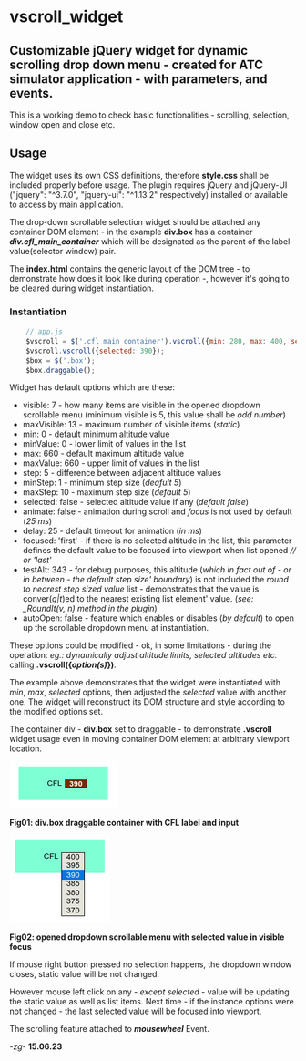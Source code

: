 # vscroll_widget

## Customizable jQuery widget for dynamic scrolling drop down menu - created for ATC simulator application - with parameters, and events.

This is a working demo to check basic functionalities - scrolling, selection, window open and close etc.

## Usage

The widget uses its own CSS definitions, therefore **style.css** shall be included properly before usage.
The plugin requires jQuery and jQuery-UI ("jquery": "^3.7.0", "jquery-ui": "^1.13.2" respectively) installed or available to access by main application.

The drop-down scrollable selection widget should be attached any container DOM element - in the example **div.box** has a container ***div.cfl_main_container*** which will be designated as the parent of the label-value(selector window) pair.

The **index.html** contains the generic layout of the DOM tree - to demonstrate how does it look like during operation -, however it's going to be cleared during widget instantiation.

### Instantiation

```javascript
    // app.js
    $vscroll = $('.cfl_main_container').vscroll({min: 280, max: 400, selected: 340});
    $vscroll.vscroll({selected: 390});
    $box = $('.box');
    $box.draggable();
```

Widget has default options which are these:

- visible: 7  - how many items are visible in the opened dropdown scrollable menu (minimum visible is 5, this value shall be *odd number*)
- maxVisible: 13  - maximum number of visible items (*static*)
- min: 0  - default minimum altitude value
- minValue: 0 - lower limit of values in the list
- max: 660  - default maximum altitude value
- maxValue: 660 - upper limit of values in the list
- step: 5 - difference between adjacent altitude values
- minStep: 1  - minimum step size (*deafult 5*)
- maxStep: 10 - maximum step size (*default 5*)
- selected: false - selected altitude value if any (*default false*)
- animate: false  - animation during scroll and *focus* is not used by default (*25 ms*)
- delay: 25 - default timeout for animation (*in ms*)
- focused: 'first'  - if there is no selected altitude in the list, this parameter defines the default value to be focused into viewport when list opened  *// or 'last'*
- testAlt: 343  - for debug purposes, this altitude (*which in fact out of - or in between - the default step size' boundary*) is not included the *round to nearest step sized value* list - demonstrates that the value is conver(*g|t*)ed to the nearest existing list element' value. (*see: _RoundIt(v, n) method in the plugin*)
- autoOpen: false - feature which enables or disables (*by default*) to open up the scrollable dropdown menu at instantiation.

These options could be modified - ok, in some limitations - during the operation: *eg.: dynamically adjust altitude limits, selected altitudes etc.* calling **.vscroll({*option(s)*})**.

The example above demonstrates that the widget were instantiated with *min*, *max*, *selected* options, then adjusted the *selected* value with another one. The widget will reconstruct its DOM structure and style according to the modified options set.

The container div - **div.box** set to draggable - to demonstrate **.vscroll** widget usage even in moving container DOM element at arbitrary viewport location.

![div.box draggable container with CFL label and input](image01.png)

**Fig01: div.box draggable container with CFL label and input**

![Alt text](image02.png)

**Fig02: opened dropdown scrollable menu with selected value in visible focus**

If mouse right button pressed no selection happens, the dropdown window closes, static value will be not changed.

However mouse left click on any - *except selected* - value will be updating the static value as well as list items. Next time - if the instance options were not changed - the last selected value will be focused into viewport.

The scrolling feature attached to ***mousewheel*** Event.

*-zg-* **15.06.23**
